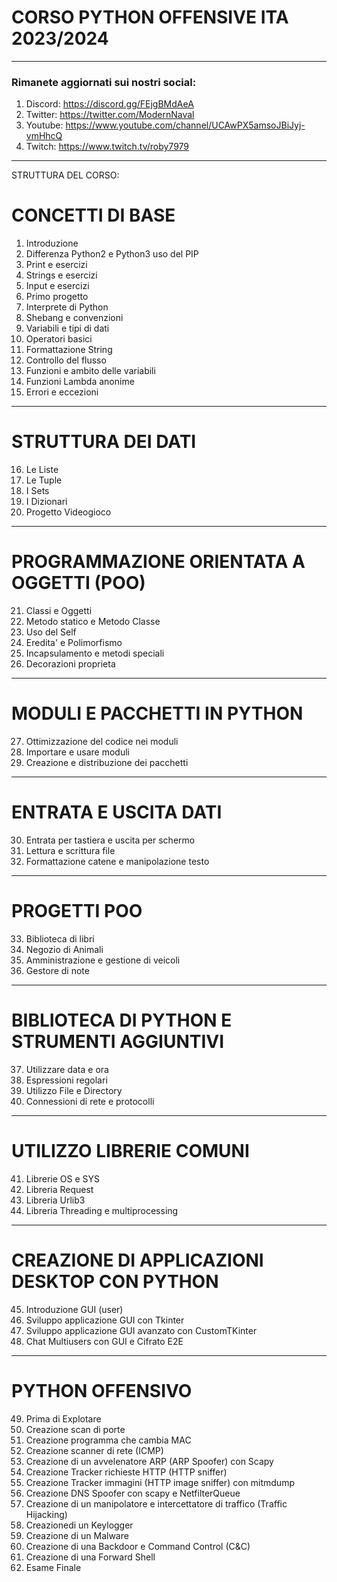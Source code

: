 # CORSO PYTHON OFFENSIVE ITA 2023/2024 

---

### Rimanete aggiornati sui nostri social:
1. Discord: https://discord.gg/FEjgBMdAeA
2. Twitter: https://twitter.com/ModernNaval
3. Youtube: https://www.youtube.com/channel/UCAwPX5amsoJBiJyj-vmHhcQ
4. Twitch: https://www.twitch.tv/roby7979

---

STRUTTURA DEL CORSO:

# CONCETTI DI BASE
1. Introduzione
2. Differenza Python2 e Python3 uso del PIP
3. Print e esercizi
4. Strings e esercizi
5. Input e esercizi
6. Primo progetto
7. Interprete di Python
8. Shebang e convenzioni
9. Variabili e tipi di dati
10. Operatori basici
11. Formattazione String
12. Controllo del flusso
13. Funzioni e ambito delle variabili
14. Funzioni Lambda anonime
15. Errori e eccezioni

---

# STRUTTURA DEI DATI
16. Le Liste
17. Le Tuple
18. I Sets
19. I Dizionari
20. Progetto Videogioco

---

# PROGRAMMAZIONE ORIENTATA A OGGETTI (POO)
21. Classi e Oggetti
22. Metodo statico e Metodo Classe
23. Uso del Self
24. Eredita' e Polimorfismo
25. Incapsulamento e metodi speciali
26. Decorazioni proprieta

---

# MODULI E PACCHETTI IN PYTHON
27. Ottimizzazione del codice nei moduli
28. Importare e usare moduli
29. Creazione e distribuzione dei pacchetti

---

# ENTRATA E USCITA DATI
30. Entrata per tastiera e uscita per schermo
31. Lettura e scrittura file
32. Formattazione catene e manipolazione testo

---

# PROGETTI POO 
33. Biblioteca di libri
34. Negozio di Animali
35. Amministrazione e gestione di veicoli
36. Gestore di note

---

# BIBLIOTECA DI PYTHON E STRUMENTI AGGIUNTIVI
37. Utilizzare data e ora
38. Espressioni regolari
39. Utilizzo File e Directory
40. Connessioni di rete e protocolli

---

# UTILIZZO LIBRERIE COMUNI
41. Librerie OS e SYS
42. Libreria Request
43. Libreria Urlib3
44. Libreria Threading e multiprocessing

---

# CREAZIONE DI APPLICAZIONI DESKTOP CON PYTHON
45. Introduzione GUI (user)
46. Sviluppo applicazione GUI con Tkinter
47. Sviluppo applicazione GUI avanzato con CustomTKinter
48. Chat Multiusers con GUI e Cifrato E2E

---

# PYTHON OFFENSIVO
49. Prima di Explotare
50. Creazione scan di porte
51. Creazione programma che cambia MAC
52. Creazione scanner di rete (ICMP)
53. Creazione di un avvelenatore ARP (ARP Spoofer) con Scapy
54. Creazione Tracker richieste HTTP (HTTP sniffer)
55. Creazione Tracker immagini (HTTP image sniffer) con mitmdump
56. Creazione DNS Spoofer con scapy e NetfilterQueue
57. Creazione di un manipolatore e intercettatore di traffico (Traffic Hijacking)
58. Creazionedi un Keylogger
59. Creazione di un Malware
60. Creazione di una Backdoor e Command Control (C&C)
61. Creazione di una Forward Shell
62. Esame Finale
